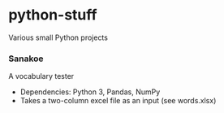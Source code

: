 # python-stuff
Various small Python projects
</br>

### Sanakoe
A vocabulary tester
* Dependencies: Python 3, Pandas, NumPy
* Takes a two-column excel file as an input (see words.xlsx)